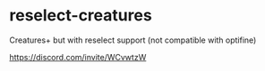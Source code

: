 # reselect-creatures
Creatures+ but with reselect support (not compatible with optifine)

https://discord.com/invite/WCvwtzW
